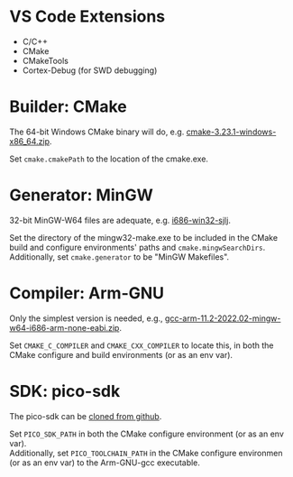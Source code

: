 # VS Code Extensions 
- C/C++
- CMake
- CMakeTools
- Cortex-Debug (for SWD debugging)

# Builder: CMake
The 64-bit Windows CMake binary will do, e.g. [cmake-3.23.1-windows-x86_64.zip](https://github.com/Kitware/CMake/releases/download/v3.23.1/cmake-3.23.1-windows-x86_64.zip). 

Set `cmake.cmakePath` to the location of the cmake.exe.

# Generator: MinGW
32-bit MinGW-W64 files are adequate, e.g. [i686-win32-sjlj](https://sourceforge.net/projects/mingw-w64/files/Toolchains%20targetting%20Win32/Personal%20Builds/mingw-builds/8.1.0/threads-posix/sjlj/i686-8.1.0-release-posix-sjlj-rt_v6-rev0.7z).

Set the directory of the mingw32-make.exe to be included in the CMake build and configure environments' paths and `cmake.mingwSearchDirs`.  
Additionally, set `cmake.generator` to be "MinGW Makefiles".

# Compiler: Arm-GNU
Only the simplest version is needed, e.g., [gcc-arm-11.2-2022.02-mingw-w64-i686-arm-none-eabi.zip](https://developer.arm.com/-/media/Files/downloads/gnu/11.2-2022.02/binrel/gcc-arm-11.2-2022.02-mingw-w64-i686-arm-none-eabi.zip).

Set `CMAKE_C_COMPILER` and `CMAKE_CXX_COMPILER` to locate this, in both the CMake configure and build environments (or as an env var).

# SDK: pico-sdk
The pico-sdk can be [cloned from github](https://github.com/raspberrypi/pico-sdk).

Set `PICO_SDK_PATH` in both the CMake configure environment (or as an env var).  
Additionally, set `PICO_TOOLCHAIN_PATH` in the CMake configure environmen  (or as an env var) to the Arm-GNU-gcc executable.